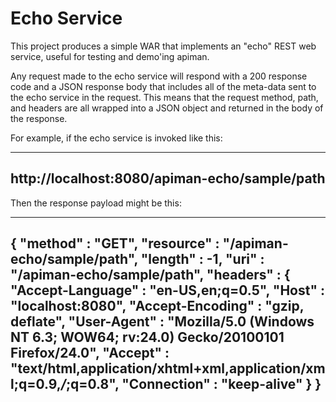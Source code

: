 Echo Service
============

This project produces a simple WAR that implements an "echo" REST web service, useful for testing
and demo'ing apiman.

Any request made to the echo service will respond with a 200 response code and a JSON response
body that includes all of the meta-data sent to the echo service in the request.  This means
that the request method, path, and headers are all wrapped into a JSON object and returned in
the body of the response.

For example, if the echo service is invoked like this:

----
http://localhost:8080/apiman-echo/sample/path
----

Then the response payload might be this:

----
{
  "method" : "GET",
  "resource" : "/apiman-echo/sample/path",
  "length" : -1,
  "uri" : "/apiman-echo/sample/path",
  "headers" : {
    "Accept-Language" : "en-US,en;q=0.5",
    "Host" : "localhost:8080",
    "Accept-Encoding" : "gzip, deflate",
    "User-Agent" : "Mozilla/5.0 (Windows NT 6.3; WOW64; rv:24.0) Gecko/20100101 Firefox/24.0",
    "Accept" : "text/html,application/xhtml+xml,application/xml;q=0.9,*/*;q=0.8",
    "Connection" : "keep-alive"
  }
}
----
